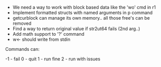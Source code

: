 * We need a way to work with block based data like the 'wo' cmd in r1
* Implement formatted structs with named arguments in p command
* getcurblock can manage its own memory.. all those free's can be removed
* Find a way to return original value if str2ut64 fails (2nd arg..)
* Add math support to '?' command
* w<- should write from stdin

Commands can:

 -1 - fail
  0 - quit
  1 - run fine
  2 - run with issues
